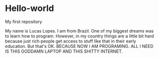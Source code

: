 # Hello-world
My first repository



My name is Lucas Lopes. I am from Brazil.
One of my biggest dreams was to learn how to program. However, in my country things are a little bit hard because just rich people get access to stuff like that in their early education.
But that's OK. BECAUSE NOW I AM PROGRAMING. ALL I NEED IS THIS GODDAMN LAPTOP AND THIS SHITTY INTERNET.

